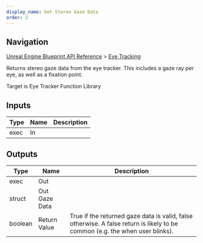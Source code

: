 ```yaml
---
display_name: Get Stereo Gaze Data
order: 2
---
```

## Navigation

[Unreal Engine Blueprint API Reference](https://dev.epicgames.com/documentation/en-us/unreal-engine/BlueprintAPI) > [Eye Tracking](https://dev.epicgames.com/documentation/en-us/unreal-engine/BlueprintAPI/EyeTracking)

Returns stereo gaze data from the eye tracker. This includes a gaze ray per eye, as well as a fixation point.

Target is Eye Tracker Function Library

## Inputs

| Type | Name | Description |
| --- | --- | --- |
| exec | In |  |

## Outputs

| Type | Name | Description |
| --- | --- | --- |
| exec | Out |  |
| struct | Out Gaze Data |  |
| boolean | Return Value | True if the returned gaze data is valid, false otherwise. A false return is likely to be common (e.g. the when user blinks). |
